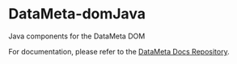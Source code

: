 # DataMeta-domJava

Java components for the DataMeta DOM

For documentation, please refer to the [DataMeta Docs Repository](https://github.com/eBayDataMeta/DataMeta).

